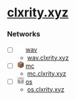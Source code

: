 # [clxrity.xyz](https://clxrity.xyz)

### Networks

- [ ] <img src="./public/wav.png" width="16" /> [wav](https://github.com/clxityy/clxrity.xyz/tree/wav)
    - [wav.clxrity.xyz](https://wav.clxrity.xyz)
- [ ] <img src="./public/mc.png" width="16" /> [mc](https://github.com/clxrityy/clxrity.xyz/tree/mc)
    - [mc.clxrity.xyz](https://mc.clxrity.xyz)
- [ ] <img src="./public/os.png" width="16" /> [os](https://github.com/clxrityy/clxrity.xyz/tree/os)
    - [os.clxrity.xyz](https://os.clxrity.xyz)